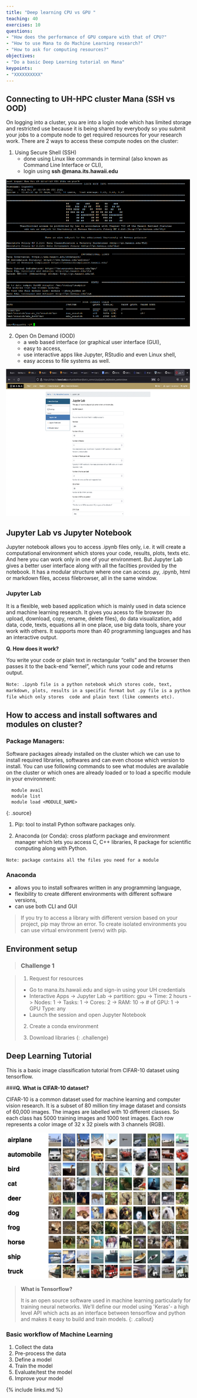 ```yaml
---
title: "Deep learning CPU vs GPU "
teaching: 40
exercises: 10
questions:
- "How does the performance of GPU compare with that of CPU?"
- "How to use Mana to do Machine Learning research?"
- "How to ask for computing resources?"
objectives:
- "Do a basic Deep Learning tutorial on Mana"
keypoints:
- "XXXXXXXXXX" 
---
```


## Connecting to UH-HPC cluster Mana (SSH vs OOD)

On logging into a cluster, you are into a login node which has limited storage and restricted use because it is being shared by everybody so you submit your jobs to a compute node to get required resources for your research work. There are 2 ways to access these compute nodes on the cluster:
1. Using Secure Shell (SSH)
   - done using Linux like commands in terminal (also known as Command Line Interface or CLI),
   - login using **ssh <username>@mana.its.hawaii.edu**
  
  <img src="../fig/CLI.png" width="500" height="400">
  
2. Open On Demand (OOD)
   - a web based interface (or graphical user interface (GUI),
   - easy to access,
   - use interactive apps like Jupyter, RStudio and even Linux shell,
   - easy access to file systems as well.
  
 <img src="../fig/MANA.png" width="500" height="400">
                                             
  
## Jupyter Lab vs Jupyter Notebook

Jupyter notebook allows you to access .ipynb files only, i.e. it will create a computational environment which stores your code, results, plots, texts etc. And here you can work only in one of your environment. But Jupyter Lab gives a better user interface along with all the facilties provided by the notebook. It has a modular structure where one can access .py, .ipynb, html or markdown files, access filebrowser, all in the same window. 
  
### Jupyter Lab
It is a flexible, web based application which is mainly used in data science and machine learning research. It gives you acess to file browser (to upload, download, copy, rename, delete files), do data visualization, add data, code, texts, equations all in one place, use big data tools, share your work with others. It supports more than 40 programming languages and has an interactive output. 
  
**Q. How does it work?**
  
You write your code or plain text in rectangular “cells” and the browser then passes it to the back-end “kernel”, which runs your code and returns output.

`Note: .ipynb file is a python notebook which stores code, text, markdown, plots, results in a specific format but .py file is a python file which only stores 
 code and plain text (like comments etc).`  
  
## How to access and install softwares and modules on cluster?
  
### Package Managers:
Software packages already installed on the cluster which we can use to install required libraries, softwares and can even choose which version to install.
You can use following commands to see what modules are available on the cluster or which ones are already loaded or to load a specific module in your environment:

~~~
  module avail
  module list 
  module load <MODULE_NAME>
~~~
{: .source}
  
1. Pip: tool to install Python software packages only. 

2. Anaconda (or Conda): cross platform package and environment manager which lets you access C, C++ libraries, R package for scientific computing along with Python.
  
`Note: package contains all the files you need for a module`  

### Anaconda
- allows you to install softwares written in any programming language,
- flexibility to create different environments with different software versions,
- can use both CLI and GUI
  
> If you try to access a library with different version based on your project, pip may throw an error. To create isolated environments you can use virtual environment (venv) with pip.
  
## Environment setup

> ### **Challenge 1**
  
> 1. Request for resources
>
> * Go to mana.its.hawaii.edu and sign-in using your UH credentials  
> * Interactive Apps -> Jupyter Lab -> partition: gpu -> Time: 2 hours -> Nodes: 1 -> Tasks: 1 -> Cores: 2 -> RAM: 10 -> # of GPU: 1 -> GPU Type: any
> * Launch the session and open Jupyter Notebook
>  
> 2. Create a conda environment
>  
> 3. Download libraries
{: .challenge} 
  
## Deep Learning Tutorial

This is a basic image classification tutorial from CIFAR-10 dataset using tensorflow. 
  
###**Q. What is CIFAR-10 dataset?**
  
CIFAR-10 is a common dataset used for machine learning and computer vision research. It is a subset of 80 million tiny image dataset and consists of 60,000 images. The images are labelled with 10 different classes. So each class has 5000 training images and 1000 test images. Each row represents a color image of 32 x 32 pixels with 3 channels (RGB).   
  
 <img src="../fig/CIFAR-10.jpg" width="500" height="400">
 
> **What is Tensorflow?** 
>
> It is an open source software used in machine learning particularly for training neural networks. We'll define our model using 'Keras'- a high level API which acts as an interface between tensorflow and python and makes it easy to build and train models.
{: .callout}
  
### Basic workflow of Machine Learning
  
1. Collect the data
2. Pre-process the data
3. Define a model
4. Train the model
5. Evaluate/test the model
6. Improve your model



{% include links.md %}
